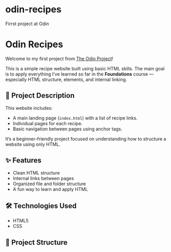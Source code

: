 # odin-recipes
Firrst project at Odin
# Odin Recipes

Welcome to my first project from [The Odin Project](https://www.theodinproject.com/)!

This is a simple recipe website built using basic HTML skills. The main goal is to apply everything I’ve learned so far in the **Foundations** course — especially HTML structure, elements, and internal linking.

## 🧾 Project Description

This website includes:

- A main landing page (`index.html`) with a list of recipe links.
- Individual pages for each recipe.
- Basic navigation between pages using anchor tags.

It’s a beginner-friendly project focused on understanding how to structure a website using only HTML.

## ✨ Features

- Clean HTML structure
- Internal links between pages
- Organized file and folder structure
- A fun way to learn and apply HTML

## 🛠️ Technologies Used

- HTML5
- CSS

## 📁 Project Structure


